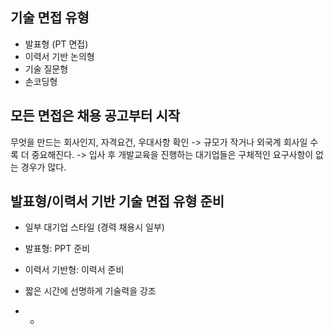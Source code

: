 ## 기술 면접 유형
* 발표형 (PT 면접)
* 이력서 기반 논의형
* 기술 질문형
* 손코딩형

## 모든 면접은 채용 공고부터 시작
무엇을 만드는 회사인지, 자격요건, 우대사항 확인 
-> 규모가 작거나 외국계 회사일 수록 더 중요해진다.
-> 입사 후 개발교육을 진행하는 대기업들은 구체적인 요구사항이 없는 경우가 많다.

## 발표형/이력서 기반 기술 면접 유형 준비
* 일부 대기업 스타일 (경력 채용시 일부)
* 발표형: PPT 준비
* 이력서 기반형: 이력서 준비

* 짧은 시간에 선명하게 기술력을 강조
*   * 
<!--stackedit_data:
eyJoaXN0b3J5IjpbMTYxNjg0ODk0NV19
-->